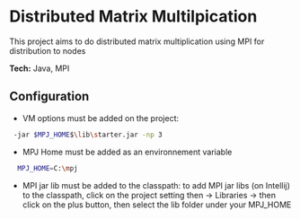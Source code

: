 
# Distributed Matrix Multilpication

This project aims to do distributed matrix multiplication using MPI for distribution to nodes

**Tech:** Java, MPI

## Configuration

- VM options must be added on the project:

```bash
 -jar $MPJ_HOME$\lib\starter.jar -np 3
```
- MPJ Home must be added as an environnement variable
```bash
  MPJ_HOME=C:\mpj
```
- MPI jar lib must be added to the classpath:
to add MPI jar libs (on Intellij) to the classpath, click on the project setting then -> Libraries -> then click on the plus button, then select the lib folder under your MPJ_HOME

